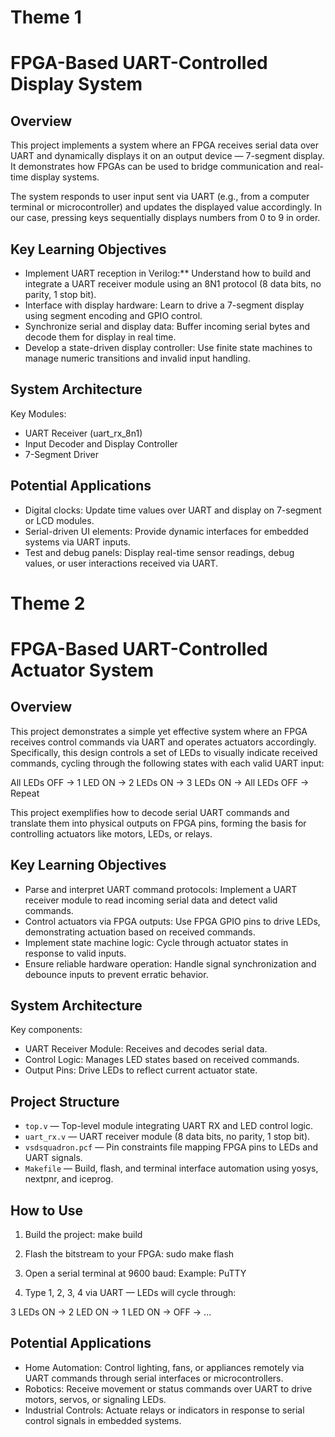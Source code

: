 # Theme 1
# FPGA-Based UART-Controlled Display System

## Overview

This project implements a system where an FPGA receives serial data over UART and dynamically displays it on an output device — 7-segment display. It demonstrates how FPGAs can be used to bridge communication and real-time display systems.

The system responds to user input sent via UART (e.g., from a computer terminal or microcontroller) and updates the displayed value accordingly. In our case, pressing keys sequentially displays numbers from 0 to 9 in order.

## Key Learning Objectives

- Implement UART reception in Verilog:** Understand how to build and integrate a UART receiver module using an 8N1 protocol (8 data bits, no parity, 1 stop bit).
- Interface with display hardware: Learn to drive a 7-segment display using segment encoding and GPIO control.
- Synchronize serial and display data: Buffer incoming serial bytes and decode them for display in real time.
- Develop a state-driven display controller: Use finite state machines to manage numeric transitions and invalid input handling.

## System Architecture

Key Modules:
- UART Receiver (uart_rx_8n1)
- Input Decoder and Display Controller
- 7-Segment Driver

## Potential Applications

- Digital clocks: Update time values over UART and display on 7-segment or LCD modules.
- Serial-driven UI elements: Provide dynamic interfaces for embedded systems via UART inputs.
- Test and debug panels: Display real-time sensor readings, debug values, or user interactions received via UART.

  
# Theme 2
# FPGA-Based UART-Controlled Actuator System

## Overview

This project demonstrates a simple yet effective system where an FPGA receives control commands via UART and operates actuators accordingly. Specifically, this design controls a set of LEDs to visually indicate received commands, cycling through the following states with each valid UART input:

All LEDs OFF → 1 LED ON → 2 LEDs ON → 3 LEDs ON → All LEDs OFF → Repeat

This project exemplifies how to decode serial UART commands and translate them into physical outputs on FPGA pins, forming the basis for controlling actuators like motors, LEDs, or relays.

## Key Learning Objectives

- Parse and interpret UART command protocols: Implement a UART receiver module to read incoming serial data and detect valid commands.
- Control actuators via FPGA outputs: Use FPGA GPIO pins to drive LEDs, demonstrating actuation based on received commands.
- Implement state machine logic: Cycle through actuator states in response to valid inputs.
- Ensure reliable hardware operation: Handle signal synchronization and debounce inputs to prevent erratic behavior.

## System Architecture

Key components:

- UART Receiver Module: Receives and decodes serial data.
- Control Logic: Manages LED states based on received commands.
- Output Pins: Drive LEDs to reflect current actuator state.


## Project Structure

- `top.v` — Top-level module integrating UART RX and LED control logic.
- `uart_rx.v` — UART receiver module (8 data bits, no parity, 1 stop bit).
- `vsdsquadron.pcf` — Pin constraints file mapping FPGA pins to LEDs and UART signals.
- `Makefile` — Build, flash, and terminal interface automation using yosys, nextpnr, and iceprog.


## How to Use

1. Build the project:
   make build

2. Flash the bitstream to your FPGA:
   sudo make flash
   
3. Open a serial terminal at 9600 baud:
   Example: PuTTY
   
4. Type 1, 2, 3, 4 via UART — LEDs will cycle through:

  3 LEDs ON → 2 LED ON → 1 LED ON → OFF → ...
  
 ## Potential Applications

- Home Automation: Control lighting, fans, or appliances remotely via UART commands through serial interfaces or microcontrollers.
- Robotics: Receive movement or status commands over UART to drive motors, servos, or signaling LEDs.
- Industrial Controls: Actuate relays or indicators in response to serial control signals in embedded systems.
 
